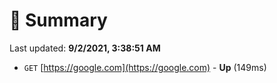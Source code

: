 # 📖 Summary
Last updated: **9/2/2021, 3:38:51 AM**

- `GET` [https://google.com](https://google.com) - **Up** (149ms)
